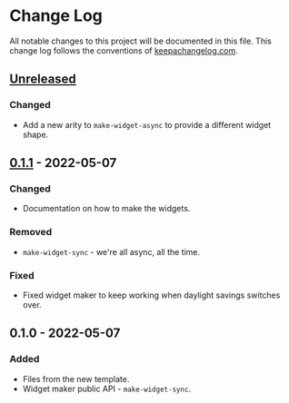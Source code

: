 # Change Log
All notable changes to this project will be documented in this file. This change log follows the conventions of [keepachangelog.com](http://keepachangelog.com/).

## [Unreleased]
### Changed
- Add a new arity to `make-widget-async` to provide a different widget shape.

## [0.1.1] - 2022-05-07
### Changed
- Documentation on how to make the widgets.

### Removed
- `make-widget-sync` - we're all async, all the time.

### Fixed
- Fixed widget maker to keep working when daylight savings switches over.

## 0.1.0 - 2022-05-07
### Added
- Files from the new template.
- Widget maker public API - `make-widget-sync`.

[Unreleased]: https://github.com/your-name/test-net-connection/compare/0.1.1...HEAD
[0.1.1]: https://github.com/your-name/test-net-connection/compare/0.1.0...0.1.1
